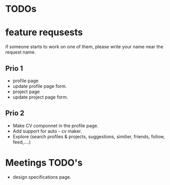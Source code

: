 # TODOs
# feature requsests
if someone starts to work on one of them, please write your name near the request name.
## Prio 1
* profile page
* update profile page form.
* project page
* update project page form.

## Prio 2
* Make CV componnet in the profile page.
* Add support for auto - cv maker.
* Explore (search profiles & projects, suggestions, similier, friends, follow, feed,....)

# Meetings TODO's
* design specifications page.
